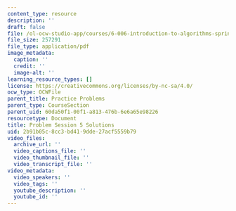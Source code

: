 ```yaml
---
content_type: resource
description: ''
draft: false
file: /ol-ocw-studio-app/courses/6-006-introduction-to-algorithms-spring-2020/2b91b05c8cc3bd419dde27acf5559b79_MIT6_006S20_prob5sol.pdf
file_size: 257291
file_type: application/pdf
image_metadata:
  caption: ''
  credit: ''
  image-alt: ''
learning_resource_types: []
license: https://creativecommons.org/licenses/by-nc-sa/4.0/
ocw_type: OCWFile
parent_title: Practice Problems
parent_type: CourseSection
parent_uid: 60da50f1-00f1-a813-476b-6e6a65e98226
resourcetype: Document
title: Problem Session 5 Solutions
uid: 2b91b05c-8cc3-bd41-9dde-27acf5559b79
video_files:
  archive_url: ''
  video_captions_file: ''
  video_thumbnail_file: ''
  video_transcript_file: ''
video_metadata:
  video_speakers: ''
  video_tags: ''
  youtube_description: ''
  youtube_id: ''
---
```

